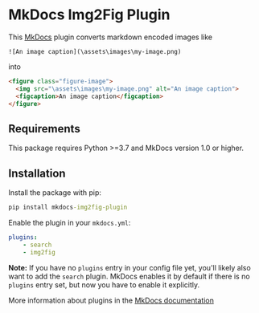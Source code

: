 # MkDocs Img2Fig Plugin

This [MkDocs](https://www.mkdocs.org) plugin converts markdown encoded images like

```
![An image caption](\assets\images\my-image.png)
```

into 

```html
<figure class="figure-image">
  <img src="\assets\images\my-image.png" alt="An image caption">
  <figcaption>An image caption</figcaption>
</figure>
```

## Requirements

This package requires Python >=3.7 and MkDocs version 1.0 or higher.  

## Installation

Install the package with pip:

```cmd
pip install mkdocs-img2fig-plugin
```

Enable the plugin in your `mkdocs.yml`:

```yaml
plugins:
    - search
    - img2fig
```

**Note:** If you have no `plugins` entry in your config file yet, you'll likely also want to add the `search` plugin. MkDocs enables it by default if there is no `plugins` entry set, but now you have to enable it explicitly.

More information about plugins in the [MkDocs documentation](https://www.mkdocs.org/user-guide/plugins/)
